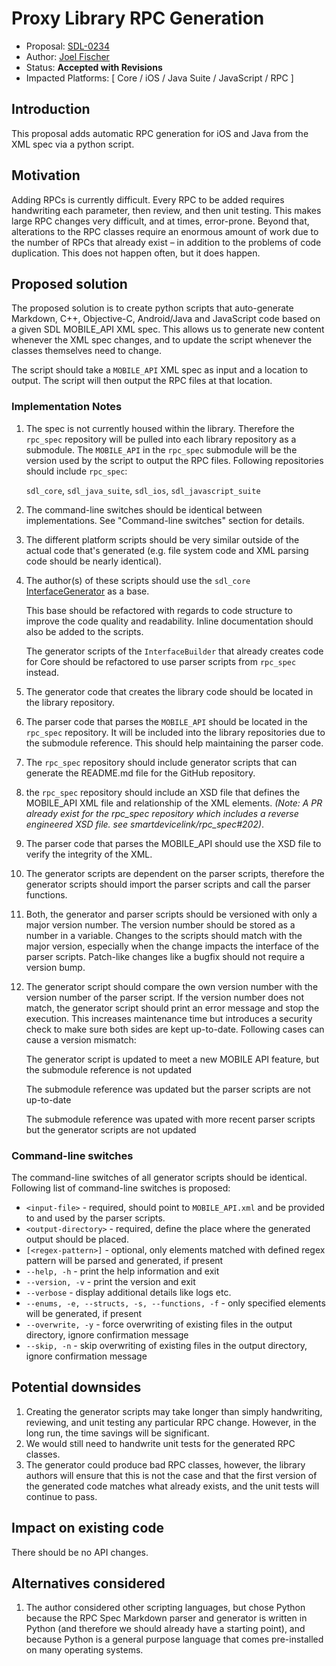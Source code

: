 # Proxy Library RPC Generation

* Proposal: [SDL-0234](0234-proxy-rpc-generation.md)
* Author: [Joel Fischer](https://github.com/joeljfischer)
* Status: **Accepted with Revisions**
* Impacted Platforms: [ Core / iOS / Java Suite / JavaScript / RPC ]

## Introduction
This proposal adds automatic RPC generation for iOS and Java from the XML spec via a python script.

## Motivation
Adding RPCs is currently difficult. Every RPC to be added requires handwriting each parameter, then review, and then unit testing. This makes large RPC changes very difficult, and at times, error-prone. Beyond that, alterations to the RPC classes require an enormous amount of work due to the number of RPCs that already exist – in addition to the problems of code duplication. This does not happen often, but it does happen.

## Proposed solution
The proposed solution is to create python scripts that auto-generate Markdown, C++, Objective-C, Android/Java and JavaScript code based on a given SDL MOBILE_API XML spec. This allows us to generate new content whenever the XML spec changes, and to update the script whenever the classes themselves need to change.

The script should take a `MOBILE_API` XML spec as input and a location to output. The script will then output the RPC files at that location.

### Implementation Notes
1. The spec is not currently housed within the library. Therefore the `rpc_spec` repository will be pulled into each library repository as a submodule. The `MOBILE_API` in the `rpc_spec` submodule will be the version used by the script to output the RPC files. Following repositories should include `rpc_spec`:

    `sdl_core`, `sdl_java_suite`, `sdl_ios`, `sdl_javascript_suite`

2. The command-line switches should be identical between implementations. See "Command-line switches" section for details.
3. The different platform scripts should be very similar outside of the actual code that's generated (e.g. file system code and XML parsing code should be nearly identical).
4. The author(s) of these scripts should use the `sdl_core` [InterfaceGenerator](https://github.com/smartdevicelink/sdl_core/blob/master/tools/InterfaceGenerator) as a base. 

    This base should be refactored with regards to code structure to improve the code quality and readability. Inline documentation should also be added to the scripts.

    The generator scripts of the `InterfaceBuilder` that already creates code for Core should be refactored to use parser scripts from `rpc_spec` instead.
    
5. The generator code that creates the library code should be located in the library repository. 
6. The parser code that parses the `MOBILE_API` should be located in the `rpc_spec` repository. It will be included into the library repositories due to the submodule reference. This should help maintaining the parser code.
7. The `rpc_spec` repository should include generator scripts that can generate the README.md file for the GitHub repository.
8. the `rpc_spec` repository should include an XSD file that defines the MOBILE_API XML file and relationship of the XML elements. _(Note: A PR already exist for the rpc_spec repository which includes a reverse engineered XSD file. see smartdevicelink/rpc_spec#202)_.
9. The parser code that parses the MOBILE_API should use the XSD file to verify the integrity of the XML.
10. The generator scripts are dependent on the parser scripts, therefore the generator scripts should import the parser scripts and call the parser functions.
11. Both, the generator and parser scripts should be versioned with only a major version number. The version number should be stored as a number in a variable. Changes to the scripts should match with the major version, especially when the change impacts the interface of the parser scripts. Patch-like changes like a bugfix should not require a version bump.
12. The generator script should compare the own version number with the version number of the parser script. If the version number does not match, the generator script should print an error message and stop the execution. This increases maintenance time but introduces a security check to make sure both sides are kept up-to-date. Following cases can cause a version mismatch:
    
    The generator script is updated to meet a new MOBILE API feature, but the submodule reference is not updated

    The submodule reference was updated but the parser scripts are not up-to-date

    The submodule reference was upated with more recent parser scripts but the generator scripts are not updated

### Command-line switches

The command-line switches of all generator scripts should be identical. Following list of command-line switches is proposed:

- `<input-file>` - required, should point to `MOBILE_API.xml` and be provided to and used by the parser scripts.
- `<output-directory>` - required, define the place where the generated output should be placed.
- `[<regex-pattern>]` - optional, only elements matched with defined regex pattern will be parsed and generated, if present
- `--help, -h` - print the help information and exit
- `--version, -v` - print the version and exit
- `--verbose` - display additional details like logs etc.
- `--enums, -e, --structs, -s, --functions, -f` - only specified elements will be generated, if present
- `--overwrite, -y` - force overwriting of existing files in the output directory, ignore confirmation message
- `--skip, -n` - skip overwriting of existing files in the output directory, ignore confirmation message



## Potential downsides
1. Creating the generator scripts may take longer than simply handwriting, reviewing, and unit testing any particular RPC change. However, in the long run, the time savings will be significant.
2. We would still need to handwrite unit tests for the generated RPC classes.
3. The generator could produce bad RPC classes, however, the library authors will ensure that this is not the case and that the first version of the generated code matches what already exists, and the unit tests will continue to pass.

## Impact on existing code
There should be no API changes. 

## Alternatives considered
1. The author considered other scripting languages, but chose Python because the RPC Spec Markdown parser and generator is written in Python (and therefore we should already have a starting point), and because Python is a general purpose language that comes pre-installed on many operating systems.
